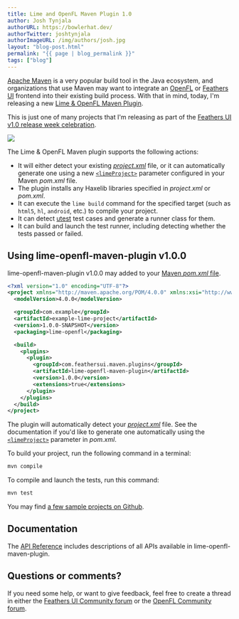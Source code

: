 ```yaml
---
title: Lime and OpenFL Maven Plugin 1.0
author: Josh Tynjala
authorURL: https://bowlerhat.dev/
authorTwitter: joshtynjala
authorImageURL: /img/authors/josh.jpg
layout: "blog-post.html"
permalink: "{{ page | blog_permalink }}"
tags: ["blog"]
---
```


[Apache Maven](https://maven.apache.org) is a very popular build tool in the Java ecosystem, and organizations that use Maven may want to integrate an [OpenFL](https://openfl.org/) or [Feathers UI](https://feathersui.com/) frontend into their existing build process. With that in mind, today, I'm releasing a new [Lime & OpenFL Maven Plugin](https://github.com/feathersui/lime-openfl-maven-plugin).

This is just one of many projects that I'm releasing as part of the [Feathers UI v1.0 release week celebration](http://feathersui.com/blog/2022/09/01/feathers-ui-version-1-0-haxe-openfl-stable-release/).

![](/blog/img/lime-openfl-maven-plugin-v1.0.0.png)

The Lime & OpenFL Maven plugin supports the following actions:

- It will either detect your existing [_project.xml_](https://lime.openfl.org/docs/project-files/xml-format/) file, or it can automatically generate one using a new [`<limeProject>`](https://feathersui.github.io/lime-openfl-maven-plugin/apidocs/index.html) parameter configured in your Maven _pom.xml_ file.
- The plugin installs any Haxelib libraries specified in _project.xml_ or _pom.xml_.
- It can execute the `lime build` command for the specified target (such as `html5`, `hl`, `android`, etc.) to compile your project.
- It can detect [utest](https://lib.haxe.org/p/utest) test cases and generate a runner class for them.
- It can build and launch the test runner, including detecting whether the tests passed or failed.

## Using lime-openfl-maven-plugin v1.0.0

lime-openfl-maven-plugin v1.0.0 may added to your [Maven _pom.xml_ file](https://maven.apache.org/guides/introduction/introduction-to-the-pom.html).

```xml
<?xml version="1.0" encoding="UTF-8"?>
<project xmlns="http://maven.apache.org/POM/4.0.0" xmlns:xsi="http://www.w3.org/2001/XMLSchema-instance" xsi:schemaLocation="http://maven.apache.org/POM/4.0.0 http://maven.apache.org/xsd/maven-4.0.0.xsd">
  <modelVersion>4.0.0</modelVersion>

  <groupId>com.example</groupId>
  <artifactId>example-lime-project</artifactId>
  <version>1.0.0-SNAPSHOT</version>
  <packaging>lime-openfl</packaging>

  <build>
    <plugins>
      <plugin>
        <groupId>com.feathersui.maven.plugins</groupId>
        <artifactId>lime-openfl-maven-plugin</artifactId>
        <version>1.0.0</version>
        <extensions>true</extensions>
      </plugin>
    </plugins>
  </build>
</project>
```

The plugin will automatically detect your [_project.xml_](https://lime.openfl.org/docs/project-files/xml-format/) file. See the documentation if you'd like to generate one automatically using the [`<limeProject>`](https://feathersui.github.io/lime-openfl-maven-plugin/apidocs/index.html) parameter in _pom.xml_.

To build your project, run the following command in a terminal:

```sh
mvn compile
```

To compile and launch the tests, run this command:

```sh
mvn test
```

You may find [a few sample projects on Github](https://github.com/feathersui/lime-openfl-maven-plugin/tree/v1.0.0/samples).

## Documentation

The [API Reference](https://feathersui.github.io/lime-openfl-maven-plugin/apidocs/index.html) includes descriptions of all APIs available in lime-openfl-maven-plugin.

## Questions or comments?

If you need some help, or want to give feedback, feel free to create a thread in either the [Feathers UI Community forum](https://community.feathersui.com/) or the [OpenFL Community forum](https://community.openfl.org/).

